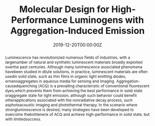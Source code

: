 ---
title: 'Molecular Design for High-Performance Luminogens with Aggregation-Induced Emission'

# Authors
# If you created a profile for a user (e.g. the default `admin` user), write the username (folder name) here
# and it will be replaced with their full name and linked to their profile.
authors:
  - Shidang Xu

# Author notes (optional)
author_notes:
  - 'author'

date: '2019-12-20T00:00:00Z'
doi: 'https://www.proquest.com/openview/ec9a6919fa6ac3afdd9da5f5ee11f6ba/1?cbl=2026366&diss=y&pq-origsite=gscholar&parentSessionId=YLst6DplHs5NQp%2BdM03uYKafWmIwoVPSmuwMC%2FXb4yo%3D'

# Schedule page publish date (NOT publication's date).
publishDate: '2019-12-20T00:00:00Z'

# Publication type.
# Accepts a single type but formatted as a YAML list (for Hugo requirements).
# Enter a publication type from the CSL standard.
publication_types: ['thesis']

# Publication name and optional abbreviated publication name.
publication: In *?National University of Singapore (Singapore)?*
publication_short: In *?National University of Singapore (Singapore)?*

abstract: Luminescence has revolutionized numerous fields of industries, with a largenumber of natural and synthetic luminescent materials broadly exploited overthe past centuries. Although many luminescence associated phenomena havebeen studied in dilute solutions, in practice, luminescent materials are often usedin solid state, such as thin films in organic light emitting diodes, ornanoaggregates in aqueous media for sensing and imaging. Aggregation-causedquenching (ACQ) is a prevailing characteristic of conventional fluorescent dyes,which prevents them from achieving the best performance in solid state oraggregate state for light emission, although such behavior could benefit otherapplications associated with the nonradiative decay process, such asphotoacoustic imaging and photothermal therapy. In the scenario where strongluminescence is desired, many strategies have been developed to overcome thebottleneck of ACQ and achieve high-performance in solid state, but with limitedsuccess. 

# Summary. An optional shortened abstract.
summary: Luminescence has revolutionized numerous fields of industries, with a largenumber of natural and synthetic luminescent materials broadly exploited overthe past centuries. Although many luminescence associated phenomena havebeen studied in dilute solutions, in practice, luminescent materials are often usedin solid state, such as thin films in organic light emitting diodes, ornanoaggregates in aqueous media for sensing and imaging. Aggregation-causedquenching (ACQ) is a prevailing characteristic of conventional fluorescent dyes,which prevents them from achieving the best performance in solid state oraggregate state for light emission, although such behavior could benefit otherapplications associated with the nonradiative decay process, such asphotoacoustic imaging and photothermal therapy. In the scenario where strongluminescence is desired, many strategies have been developed to overcome thebottleneck of ACQ and achieve high-performance in solid state, but with limitedsuccess. 
tags: []

# Display this page in the Featured widget?
featured: true

# Custom links (uncomment lines below)
# links:
# - name: Custom Link
#   url: http://example.org

url_pdf: 'https://www.proquest.com/openview/ec9a6919fa6ac3afdd9da5f5ee11f6ba/1?cbl=2026366&diss=y&pq-origsite=gscholar&parentSessionId=YLst6DplHs5NQp%2BdM03uYKafWmIwoVPSmuwMC%2FXb4yo%3D'
url_code: ''
url_dataset: ''
url_poster: ''
url_project: ''
url_slides: ''
url_source: ''
url_video: ''

# Featured image
# To use, add an image named `featured.jpg/png` to your page's folder.
# image:
#   caption: 'Image credit: [**Unsplash**](https://unsplash.com/photos/pLCdAaMFLTE)'
#   focal_point: ''
#   preview_only: false
---